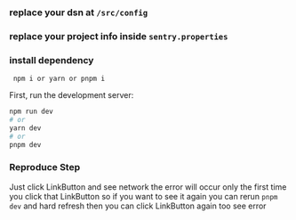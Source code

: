 ### replace your dsn at ```/src/config``` 
### replace your project info inside ```sentry.properties```

### install dependency
``` npm i or yarn or pnpm i```

First, run the development server:

```bash
npm run dev
# or
yarn dev
# or
pnpm dev
```

### Reproduce Step

Just click LinkButton and see network
the error will occur only the first time you click that LinkButton
so if you want to see it again you can rerun ```pnpm dev``` and hard refresh
then you can click LinkButton again too see error 
